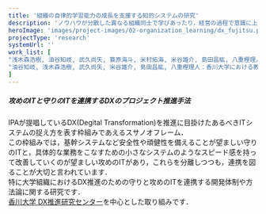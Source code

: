 ```yaml
---
title: '組織の自律的学習能力の成長を支援する知的システムの研究'
description: 'ノウハウが分散した異なる組織同士で学びあったり，経営の過程で意識に上がりづらい自組織の能力を自覚して成長を続けることが持続可能な組織運営には大切です．従来の知識データベースやナレッジマネジメントでは難しかった「簡単には目に見えない部分に目を向ける」活動や，これを自組織内で自律的にできるようになることで自走できる組織としていくことに目掛け，学習支援の観点からシステムを検討しています．'
heroImage: 'images/project-images/02-organization_learning/dx_fujitsu.png'
projectType: 'research'
systemUrl: ''
work_list: [
"浅木森浩樹, 油谷知岐, 武久尚矢, 簑原海斗, 米村拓海, 米谷雄介, 島田昌紘, 八重樫理人：香川大学における教務システムと内製業務システムのシステム連携, 信学技報（電子情報通信学会 知能ソフトウェア工学研究会）, to-appear, (2025).",
"油谷知岐, 浅木森浩樹, 武久尚矢, 米谷雄介, 島田昌紘, 八重樫理人：香川大学における教務システムと内製業務システムのシステム連携の取り組み, 大学ICT推進協議会（AXIES） 2024年次大会論文集, pp.434-438, (2024).",
]
---
```


<div class="indentContent">

<h5 class="indentContentTitle">攻めのITと守りのITを連携するDXのプロジェクト推進手法</h5>
IPAが提唱しているDX(Degital Transformation)を推進に目掛けたあるべきITシステムの捉え方を表す枠組みであえるスサノオフレーム．<br />
この枠組みでは，基幹システムなど安全性や頑健性を備えることが望ましい守りのITと，具体的な業務をこなすための小さなシステムのようなスピード感を持って改善していくのが望ましい攻めのITがあり，これらを分離しつつも，連携を図ることが大切と言われています．<br />
特に大学組織におけるDX推進のための守りと攻めのITを連携する開発体制や方法論に関する研究です．<br />
<a href="https://dx-labo.kagawa-u.ac.jp/">香川大学 DX推進研究センター</a>を中心とした取り組みです．<br /><br />

<!-- <img width=360 src="../../images/project-images/02-organization_learning/dx_fujitsu.png" alt="" /> -->

</div>

